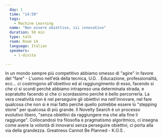 ```yaml
---
  day: 1
  time: "14:50"
  tags:
    - Machine Learning
  name: "Non essere obiettivo, sii innovativo"
  duration: 50 min
  type: talk
  room: Room 14
  language: Italian
  speakers:
    - l-divita

---
```

In un mondo sempre più competitivo abbiamo smesso di "agire" in favore del "fare" - L'uomo nell'età della tecnica, U.G. . Educazione, professionalità, ecc... ci costringono all'obiettivo ed al raggiungimento di esso, facendo sì che ci si scordi perchè abbiamo intrapreso una determinata strada, e sopratutto facendo sì che ci scordassimo perchè è bello percorrerla. La vera creatività non è nel perseguire gli obiettivi ma nell'innovare, nel fare qualcosa che non si è mai fatto perchè quello potrebbe essere lo "stepping stone" per qualcosa di più grande. Il Novelty Search è un processo evolutivo libero, "senza obiettivi da raggiungere ma che alla fine li raggiunge". Collocandosi tra filosofia e pragmatismo algoritmico, ci insegna come avere la volontà di innovarsi senza perseguire obiettivi, ci porta alla via della grandezza. Greatness Cannot Be Planned - K.O.S .
  